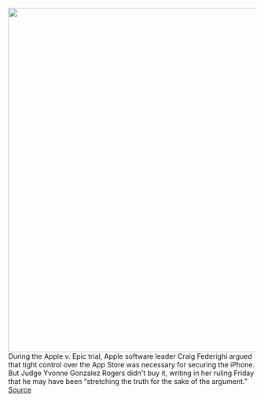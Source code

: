 <img src='https://cdn.vox-cdn.com/thumbor/1lEr3qk-XzuQj2K2DXXrj6fN89Y=/0x0:2040x1360/1200x800/filters:focal(857x517:1183x843)/cdn.vox-cdn.com/uploads/chorus_image/image/69842146/acastro_190204_1777_privacy_0002.0.jpg' width='700px' /><br/>
During the Apple v. Epic trial, Apple software leader Craig Federighi argued that tight control over the App Store was necessary for securing the iPhone. But Judge Yvonne Gonzalez Rogers didn't buy it, writing in her ruling Friday that he may have been “stretching the truth for the sake of the argument.”
<a href='https://www.theverge.com/2021/9/10/22667256/apple-vs-epic-trail-judge-craig-federighi-macos-security-arguments-iphone-ios-response'> Source <a/>